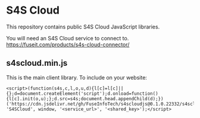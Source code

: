 # S4S Cloud
This repository contains public S4S Cloud JavaScript libraries.

You will need an S4S Cloud service to connect to.
https://fuseit.com/products/s4s-cloud-connector/

## s4scloud.min.js
This is the main client library. To include on your website:
```
<script>(function(s4s,c,l,o,u,d){l[c]=l[c]||{};d=document.createElement('script');d.onload=function(){l[c].init(o,u);};d.src=s4s;document.head.appendChild(d);})('https://cdn.jsdelivr.net/gh/FuseInfoTech/s4scloudjs@0.1.0.22332/s4scloud.min.js', 'S4SCloud', window, '<service_url>', '<shared_key>');</script>
```